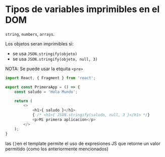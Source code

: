 # Tipos de variables imprimibles en el DOM

`string`, `numbers`, `arrays`.

Los objetos seran imprimibles si:
- se usa `JSON.stringify(objeto)`
- se usa `JSON.stringify(objeto, null, 3)`

NOTA: Se puede usar la etquita `<pre>`

```js
import React, { Fragment } from 'react';

export const PrimeraApp = () => {
    const saludo = 'Hola Mundo';

    return (
        <>
            <h1>{ saludo }</h1>
            { /* <h1>{ JSON.stringify(saludo, null, 3 }</h1> */}
            <p>Mi primera aplicacion</p>
        </>
    );
}
```
las `{}`en el template permite el uso de expresiones JS que retorne un valor permitido (como los anteriormente mencionados)